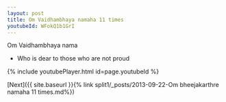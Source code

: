 ```yaml
---
layout: post
title: Om Vaidhambhaya namaha 11 times
youtubeId: WFokQ1b1GrI
---
```

 
 
Om Vaidhambhaya nama 
 
 -  Who is dear to those who are not proud 
 
  
 
  
 
 
 
 
 
 


{% include youtubePlayer.html id=page.youtubeId %}
 
[Next]({{ site.baseurl }}{% link  split1/_posts/2013-09-22-Om bheejakarthre namaha 11 times.md%})
 
